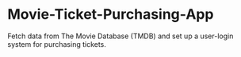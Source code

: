 # Movie-Ticket-Purchasing-App
Fetch data from The Movie Database (TMDB) and set up a user-login system for purchasing tickets.
